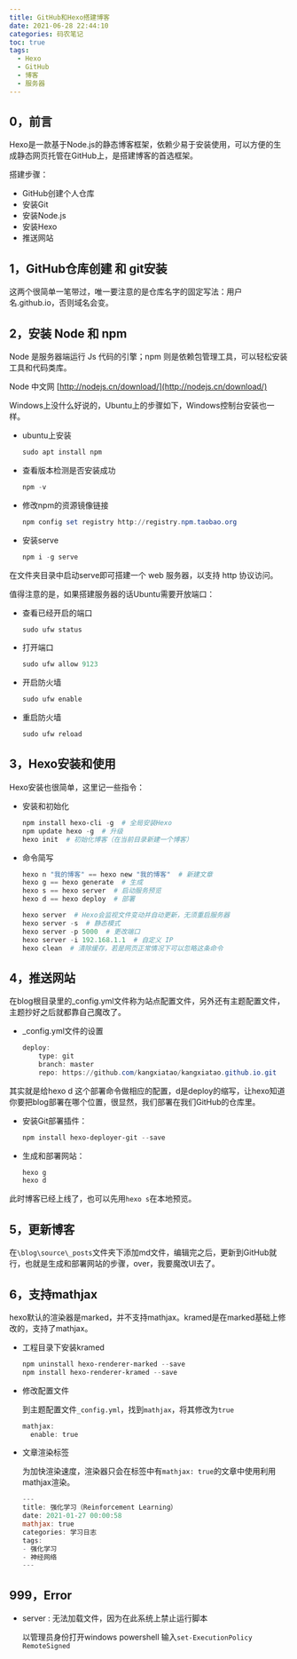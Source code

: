 ```yaml
---
title: GitHub和Hexo搭建博客
date: 2021-06-28 22:44:10
categories: 码农笔记
toc: true
tags:
  - Hexo
  - GitHub
  - 博客
  - 服务器
---
```


## **0，前言**

Hexo是一款基于Node.js的静态博客框架，依赖少易于安装使用，可以方便的生成静态网页托管在GitHub上，是搭建博客的首选框架。

<!--more-->

搭建步骤：

- GitHub创建个人仓库
- 安装Git
- 安装Node.js
- 安装Hexo
- 推送网站

## **1，GitHub仓库创建 和 git安装**

这两个很简单一笔带过，唯一要注意的是仓库名字的固定写法：用户名.github.io，否则域名会变。

## **2，安装 Node 和 npm**

Node 是服务器端运行 Js 代码的引擎；npm 则是依赖包管理工具，可以轻松安装工具和代码类库。

Node 中文网 [http://nodejs.cn/download/](http://nodejs.cn/download/)

Windows上没什么好说的，Ubuntu上的步骤如下，Windows控制台安装也一样。

- ubuntu上安装

    ```powershell
    sudo apt install npm
    ```

- 查看版本检测是否安装成功

    ```powershell
    npm -v
    ```

- 修改npm的资源镜像链接

    ```powershell
    npm config set registry http://registry.npm.taobao.org
    ```

- 安装serve

    ```powershell
    npm i -g serve
    ```

在文件夹目录中启动serve即可搭建一个 web 服务器，以支持 http 协议访问。

值得注意的是，如果搭建服务器的话Ubuntu需要开放端口：

- 查看已经开启的端口

    ```powershell
    sudo ufw status
    ```

- 打开端口

    ```powershell
    sudo ufw allow 9123
    ```

- 开启防火墙

    ```powershell
    sudo ufw enable
    ```

- 重启防火墙

    ```powershell
    sudo ufw reload
    ```

## **3，Hexo安装和使用**

Hexo安装也很简单，这里记一些指令：

- 安装和初始化

    ```powershell
    npm install hexo-cli -g  # 全局安装Hexo
    npm update hexo -g  # 升级
    hexo init  # 初始化博客（在当前目录新建一个博客）
    ```

- 命令简写

    ```powershell
    hexo n "我的博客" == hexo new "我的博客"  # 新建文章
    hexo g == hexo generate  # 生成
    hexo s == hexo server  # 启动服务预览
    hexo d == hexo deploy  # 部署

    hexo server  # Hexo会监视文件变动并自动更新，无须重启服务器
    hexo server -s  # 静态模式
    hexo server -p 5000  # 更改端口
    hexo server -i 192.168.1.1  # 自定义 IP
    hexo clean  # 清除缓存，若是网页正常情况下可以忽略这条命令
    ```

## **4，推送网站**

在blog根目录里的_config.yml文件称为站点配置文件，另外还有主题配置文件，主题抄好之后就都靠自己魔改了。

- _config.yml文件的设置

    ```powershell
    deploy:
        type: git
        branch: master
        repo: https://github.com/kangxiatao/kangxiatao.github.io.git
    ```

其实就是给hexo d 这个部署命令做相应的配置，d是deploy的缩写，让hexo知道你要把blog部署在哪个位置，很显然，我们部署在我们GitHub的仓库里。

- 安装Git部署插件：

    ```powershell
    npm install hexo-deployer-git --save
    ```

- 生成和部署网站：

    ```powershell
    hexo g 
    hexo d
    ```

此时博客已经上线了，也可以先用```hexo s```在本地预览。

## **5，更新博客**

在```\blog\source\_posts```文件夹下添加md文件，编辑完之后，更新到GitHub就行，也就是生成和部署网站的步骤，over，我要魔改UI去了。

## **6，支持mathjax**

hexo默认的渲染器是marked，并不支持mathjax。kramed是在marked基础上修改的，支持了mathjax。

- 工程目录下安装kramed

    ```powershell
    npm uninstall hexo-renderer-marked --save
    npm install hexo-renderer-kramed --save
    ```

- 修改配置文件

    到主题配置文件```_config.yml```，找到```mathjax```，将其修改为```true```

    ```powershell
    mathjax:
      enable: true
    ```

- 文章渲染标签

    为加快渲染速度，渲染器只会在标签中有```mathjax: true```的文章中使用利用mathjax渲染。

    ```powershell
    ---
    title: 强化学习（Reinforcement Learning）
    date: 2021-01-27 00:00:58
    mathjax: true
    categories: 学习日志
    tags:
    - 强化学习
    - 神经网络
    ---
    ```

## **999，Error**

- server : 无法加载文件，因为在此系统上禁止运行脚本

    以管理员身份打开windows powershell 输入`set-ExecutionPolicy RemoteSigned`
